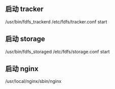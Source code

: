 ## 启动 tracker
/usr/bin/fdfs_trackerd /etc/fdfs/tracker.conf start

## 启动 storage
/usr/bin/fdfs_storaged /etc/fdfs/storage.conf start

## 启动 nginx
/usr/local/nginx/sbin/nginx